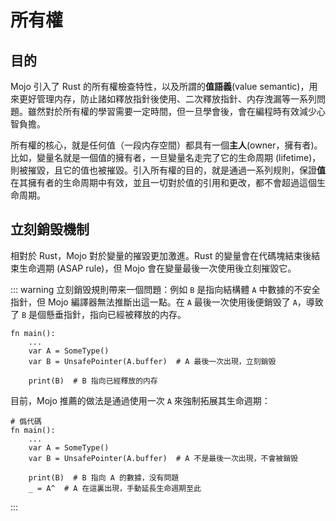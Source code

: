 # 所有權

## 目的

Mojo 引入了 Rust 的所有權檢查特性，以及所謂的**值語義**(value semantic)，用來更好管理内存，防止諸如釋放指針後使用、二次釋放指針、内存洩漏等一系列問題。雖然對於所有權的學習需要一定時間，但一旦學會後，會在編程時有效減少心智負擔。

所有權的核心，就是任何值（一段内存空間）都具有一個**主人**(owner，擁有者)。比如，變量名就是一個值的擁有者，一旦變量名走完了它的生命周期 (lifetime)，則被摧毀，且它的值也被摧毀。引入所有權的目的，就是通過一系列规則，保證**值**在其擁有者的生命周期中有效，並且一切對於值的引用和更改，都不會超過這個生命周期。

## 立刻銷毁機制

相對於 Rust，Mojo 對於變量的摧毀更加激進。Rust 的變量會在代碼塊結束後結束生命週期 (ASAP rule)，但 Mojo 會在變量最後一次使用後立刻摧毀它。

::: warning
立刻銷毁規則帶来一個問題：例如 `B` 是指向結構體 `A` 中數據的不安全指針，但 Mojo 編譯器無法推斷出這一點。在 `A` 最後一次使用後便銷毁了 `A`，導致了 `B` 是個懸垂指針，指向已經被釋放的内存。

```mojo
fn main():
    ...
    var A = SomeType()
    var B = UnsafePointer(A.buffer)  # A 最後一次出現，立刻銷毁
    
    print(B)  # B 指向已經釋放的内存
```

目前，Mojo 推薦的做法是通過使用一次 `A` 來強制拓展其生命週期：

```mojo
# 僞代碼
fn main():
    ...
    var A = SomeType()
    var B = UnsafePointer(A.buffer)  # A 不是最後一次出現，不會被銷毁
    
    print(B)  # B 指向 A 的數據，没有問題
    _ = A^  # A 在這裏出現，手動延長生命週期至此
```

:::